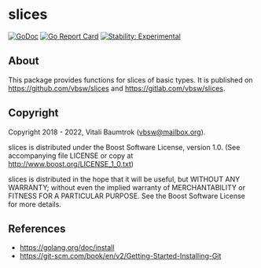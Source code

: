 # slices

[![GoDoc](https://godoc.org/github.com/vbsw/slices?status.svg)](https://godoc.org/github.com/vbsw/slices) [![Go Report Card](https://goreportcard.com/badge/github.com/vbsw/slices)](https://goreportcard.com/report/github.com/vbsw/slices) [![Stability: Experimental](https://masterminds.github.io/stability/experimental.svg)](https://masterminds.github.io/stability/experimental.html)

## About
This package provides functions for slices of basic types. It is published on <https://github.com/vbsw/slices> and <https://gitlab.com/vbsw/slices>.

## Copyright
Copyright 2018 - 2022, Vitali Baumtrok (vbsw@mailbox.org).

slices is distributed under the Boost Software License, version 1.0. (See accompanying file LICENSE or copy at http://www.boost.org/LICENSE_1_0.txt)

slices is distributed in the hope that it will be useful, but WITHOUT ANY WARRANTY; without even the implied warranty of MERCHANTABILITY or FITNESS FOR A PARTICULAR PURPOSE. See the Boost Software License for more details.

## References
- https://golang.org/doc/install
- https://git-scm.com/book/en/v2/Getting-Started-Installing-Git
